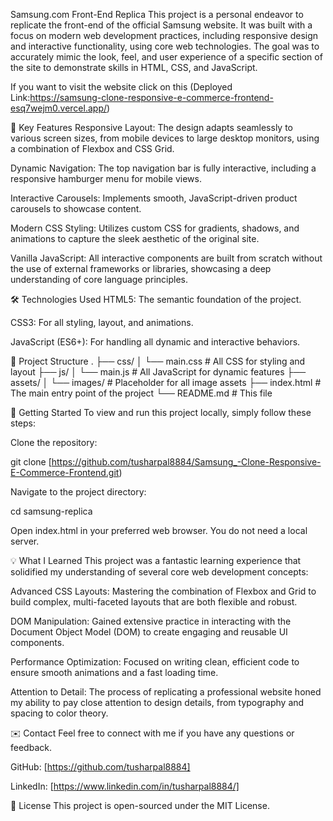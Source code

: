 Samsung.com Front-End Replica
This project is a personal endeavor to replicate the front-end of the official Samsung website. It was built with a focus on modern web development practices, including responsive design and interactive functionality, using core web technologies. The goal was to accurately mimic the look, feel, and user experience of a specific section of the site to demonstrate skills in HTML, CSS, and JavaScript.



If you want to visit the website click on this (Deployed Link:https://samsung-clone-responsive-e-commerce-frontend-esq7wejm0.vercel.app/)


🚀 Key Features
Responsive Layout: The design adapts seamlessly to various screen sizes, from mobile devices to large desktop monitors, using a combination of Flexbox and CSS Grid.

Dynamic Navigation: The top navigation bar is fully interactive, including a responsive hamburger menu for mobile views.

Interactive Carousels: Implements smooth, JavaScript-driven product carousels to showcase content.

Modern CSS Styling: Utilizes custom CSS for gradients, shadows, and animations to capture the sleek aesthetic of the original site.

Vanilla JavaScript: All interactive components are built from scratch without the use of external frameworks or libraries, showcasing a deep understanding of core language principles.

🛠️ Technologies Used
HTML5: The semantic foundation of the project.

CSS3: For all styling, layout, and animations.

JavaScript (ES6+): For handling all dynamic and interactive behaviors.

📂 Project Structure
.
├── css/
│   └── main.css          # All CSS for styling and layout
├── js/
│   └── main.js           # All JavaScript for dynamic features
├── assets/
│   └── images/           # Placeholder for all image assets
├── index.html            # The main entry point of the project
└── README.md             # This file

🏃 Getting Started
To view and run this project locally, simply follow these steps:

Clone the repository:

git clone [https://github.com/tusharpal8884/Samsung_-Clone-Responsive-E-Commerce-Frontend.git)

Navigate to the project directory:

cd samsung-replica

Open index.html in your preferred web browser. You do not need a local server.

💡 What I Learned
This project was a fantastic learning experience that solidified my understanding of several core web development concepts:

Advanced CSS Layouts: Mastering the combination of Flexbox and Grid to build complex, multi-faceted layouts that are both flexible and robust.

DOM Manipulation: Gained extensive practice in interacting with the Document Object Model (DOM) to create engaging and reusable UI components.

Performance Optimization: Focused on writing clean, efficient code to ensure smooth animations and a fast loading time.

Attention to Detail: The process of replicating a professional website honed my ability to pay close attention to design details, from typography and spacing to color theory.

✉️ Contact
Feel free to connect with me if you have any questions or feedback.

GitHub: [https://github.com/tusharpal8884]

LinkedIn: [https://www.linkedin.com/in/tusharpal8884/]

📜 License
This project is open-sourced under the MIT License.
